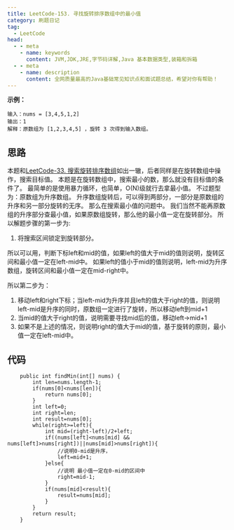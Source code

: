 ```yaml
---
title: LeetCode-153. 寻找旋转排序数组中的最小值
category: 刷题日记
tag:
  - LeetCode
head:
  - - meta
    - name: keywords
      content: JVM,JDK,JRE,字节码详解,Java 基本数据类型,装箱和拆箱
  - - meta
    - name: description
      content: 全网质量最高的Java基础常见知识点和面试题总结，希望对你有帮助！
---
```

**示例：**
```
输入：nums = [3,4,5,1,2]
输出：1
解释：原数组为 [1,2,3,4,5] ，旋转 3 次得到输入数组。
```
## 思路
本题和[LeetCode-33. 搜索旋转排序数组](https://leyuna.xyz/#/blog?blogId=51)如出一辙，后者同样是在旋转数组中操作，搜索目标值。
本题是在旋转数组中，搜索最小的数，那么就没有目标值的条件了。
最简单的是使用暴力循环，也简单，O(N)级就行去拿最小值。
不过题型为：原数组为升序数组。
升序数组旋转后，可以得到两部分，一部分是原数组的升序和另一部分旋转的无序。
那么在搜索最小值的问题中。
我们当然不能再原数组的升序部分查最小值，如果原数组旋转，那么他的最小值一定在旋转部分。
所以解题步骤的第一步为:
1. 将搜索区间锁定到旋转部分。

所以可以用，判断下标left和mid的值，如果left的值大于mid的值则说明，旋转区间和最小值一定在left-mid中。
如果left的值小于mid的值则说明，left-mid为升序数组，旋转区间和最小值一定在mid-right中。

所以第二步为：
1. 移动left和right下标；当left-mid为升序并且left的值大于right的值，则说明left-mid是升序的同时，原数组一定进行了旋转，所以移动left到mid+1
2. 当mid的值大于right的值，说明需要寻找mid后的值，移动left->mid+1
3. 如果不是上述的情况，则说明right的值大于mid的值，基于旋转的原则，最小值一定在left-mid中。

## 代码
```
    public int findMin(int[] nums) {
        int len=nums.length-1;
        if(nums[0]<nums[len]){
            return nums[0];
        }
        int left=0;
        int right=len;
        int result=nums[0];
        while(right>=left){
            int mid=(right-left)/2+left;
            if((nums[left]<nums[mid] && nums[left]>nums[right])||nums[mid]>nums[right]){
                //说明0-mid是升序，
                left=mid+1;
            }else{
                //说明 最小值一定在0-mid的区间中
                right=mid-1;
            }
            if(nums[mid]<result){
                result=nums[mid];
            }
        }
        return result;
    }
```
